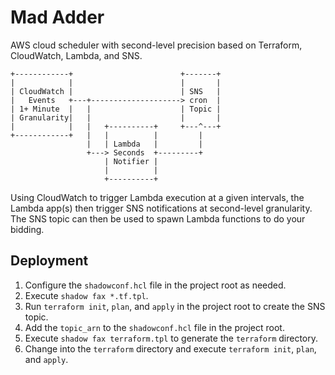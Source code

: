 # Mad Adder
AWS cloud scheduler with second-level precision based on Terraform, CloudWatch, Lambda, and SNS.

    +------------+                        +-------+
    |            |                        |       |
    | CloudWatch |                        | SNS   |
    |   Events   +---+--------------------> cron  |
    | 1+ Minute  |   |                    | Topic |
    | Granularity|   |                    |       |
    |            |   |   +----------+     +---^---+
    +------------+   |   |          |         |
                     |   | Lambda   |         |
                     +---> Seconds  +---------+
                         | Notifier |
                         |          |
                         +----------+

Using CloudWatch to trigger Lambda execution at a given intervals, the Lambda app(s) then trigger SNS notifications at second-level granularity.  The SNS topic can then be used to spawn Lambda functions to do your bidding.

## Deployment

1. Configure the `shadowconf.hcl` file in the project root as needed.
2. Execute `shadow fax *.tf.tpl`.
3. Run `terraform init`, `plan`, and `apply` in the project root to create the
   SNS topic.
4. Add the `topic_arn` to the `shadowconf.hcl` file in the project root.
5. Execute `shadow fax terraform.tpl` to generate the `terraform` directory.
6. Change into the `terraform` directory and execute `terraform init`, `plan`,
   and `apply`.
